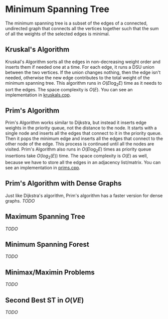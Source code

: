 # Minimum Spanning Tree

The minimum spanning tree is a subset of the edges of a connected, undirected graph that connects all the vertices together such that the sum of all the weights of the selected edges is minimal.

## Kruskal's Algorithm

Kruskal's Algorithm sorts all the edges in non-decreasing weight order and inserts them if needed one at a time. For each edge, it runs a DSU union between the two vertices. If the union changes nothing, then the edge isn't needed, otherwise the new edge contributes to the total weight of the minimum spanning tree. This algorithm runs in $O(E\log_2{E})$ time as it needs to sort the edges. The space complexity is $O(E)$. You can see an implementation in [kruskals.cpp](./kruskals.cpp).

## Prim's Algorithm

Prim's Algorithm works similar to Dijkstra, but instead it inserts edge weights in the priority queue, not the distance to the node. It starts with a single node and inserts all the edges that connect to it in the priority queue. Then it pops the minimum edge and inserts all the edges that connect to the other node of the edge. This process is continued until all the nodes are visited. Prim's Algorithm also runs in $O(E\log_2{E})$ times as priority queue insertions take $O(log_2(E))$ time. The space complexity is $O(E)$ as well, because we have to store all the edges in an adjacency list/matrix. You can see an implementation in [prims.cpp](./prims.cpp).

## Prim's Algorithm with Dense Graphs

Just like Dijkstra's algorithm, Prim's algorithm has a faster version for dense graphs. _TODO_

## Maximum Spanning Tree

_TODO_

## Minimum Spanning Forest

_TODO_

## Minimax/Maximin Problems

_TODO_

## Second Best ST in $O(VE)$

_TODO_
